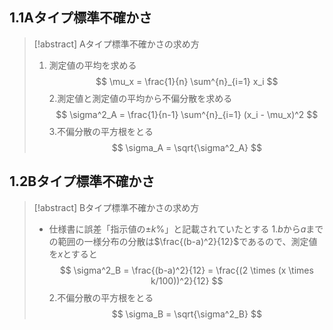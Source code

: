 ## $1.1$Aタイプ標準不確かさ
> [!abstract] Aタイプ標準不確かさの求め方
> 1. 測定値の平均を求める
> $$ \mu_x = \frac{1}{n} \sum^{n}_{i=1} x_i $$
> 2.測定値と測定値の平均から不偏分散を求める
> $$ \sigma^2_A = \frac{1}{n-1} \sum^{n}_{i=1} (x_i - \mu_x)^2 $$
> 3.不偏分散の平方根をとる
> $$ \sigma_A = \sqrt{\sigma^2_A} $$

## $1.2$Bタイプ標準不確かさ
> [!abstract] Bタイプ標準不確かさの求め方
> - 仕様書に誤差「指示値の$\pm k \%$」と記載されていたとする
> 1.$b$から$a$までの範囲の一様分布の分散は$\frac{(b-a)^2}{12}$であるので、測定値を$x$とすると
> $$ \sigma^2_B = \frac{(b-a)^2}{12} = \frac{(2 \times (x \times k/100))^2}{12} $$
> 2.不偏分散の平方根をとる
> $$ \sigma_B = \sqrt{\sigma^2_B} $$
